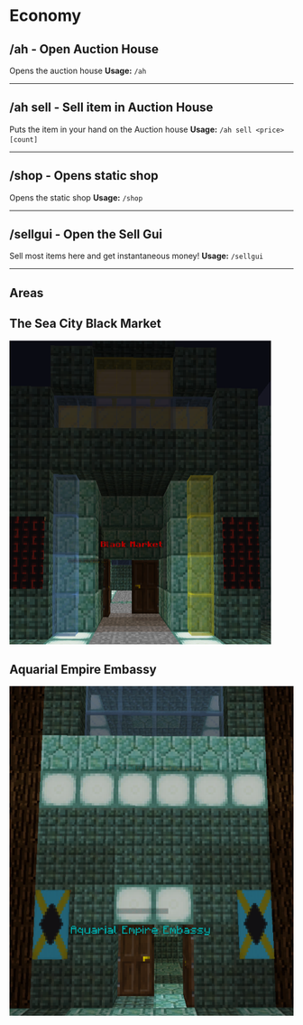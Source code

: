 # Economy

## /ah - Open Auction House

Opens the auction house
**Usage:** `/ah`  

---
## /ah sell - Sell item in Auction House
Puts the item in your hand on the Auction house
**Usage:** `/ah sell <price> [count]`  

---
## /shop - Opens static shop

Opens the static shop
**Usage:** `/shop`  

---
## /sellgui - Open the Sell Gui

Sell most items here and get instantaneous money!
**Usage:** `/sellgui`  

---
## Areas

## The Sea City Black Market
![Sea](image.png)

## Aquarial Empire Embassy
![alt text](image-1.png)